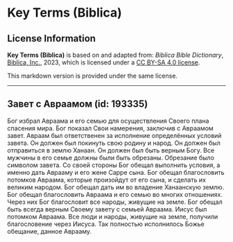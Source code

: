 # Key Terms (Biblica)

## License Information

**Key Terms (Biblica)** is based on and adapted from: _Biblica Bible Dictionary_, [Biblica, Inc.](https://www.biblica.com/), 2023, which is licensed under a [CC BY-SA 4.0 license](https://creativecommons.org/licenses/by-sa/4.0/legalcode.en).

This markdown version is provided under the same license.



--------------------------------

## Завет с Авраамом (id: 193335)

Бог избрал Авраама и его семью для осуществления Своего плана спасения мира. Бог показал Свои намерения, заключив с Авраамом завет. Авраам был ответственен за исполнение определённых условий завета. Он должен был покинуть свою родину и народ. Он должен был отправиться в землю Ханаан. Он должен был быть верным Богу. Все мужчины в его семье должны были быть обрезаны. Обрезание было символом завета. Со своей стороны Бог обещал выполнить условия, а именно дать Аврааму и его жене Сарре сына. Бог обещал благословить потомков Авраама, которые произойдут от его сына, и сделать их великим народом. Бог обещал дать им во владение Ханаанскую землю. Бог обещал благословить Авраама и его семью во многих отношениях. Через них Бог благословит все народы, живущие на земле. Бог обещал быть всегда верным Своему завету с семьей Авраама. Иисус был потомком Авраама. Все люди и народы, живущие на земле, получили благословение через Иисуса. Так полностью исполнилось Божье обещание, данное Аврааму.


